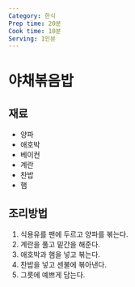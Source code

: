 ```yaml
---
Category: 한식
Prep time: 20분
Cook time: 10분
Serving: 1인분
---
```


# 야채볶음밥

## 재료
 * 양파
 * 애호박
 * 베이컨
 * 계란
 * 찬밥
 * 햄

## 조리방법
1. 식용유를 팬에 두르고 양파를 볶는다.
2. 계란을 풀고 밑간을 해준다.
3. 애호박과 햄을 넣고 볶는다.
4. 찬밥을 넣고 센불에 볶아낸다.
5. 그릇에 예쁘게 담는다.